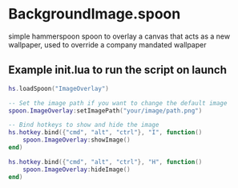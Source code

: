 # BackgroundImage.spoon
simple hammerspoon spoon to overlay a canvas that acts as a new wallpaper, used to override a company mandated wallpaper


## Example init.lua to run the script on launch
```lua
hs.loadSpoon("ImageOverlay")

-- Set the image path if you want to change the default image
spoon.ImageOverlay:setImagePath("your/image/path.png")

-- Bind hotkeys to show and hide the image
hs.hotkey.bind({"cmd", "alt", "ctrl"}, "I", function()
    spoon.ImageOverlay:showImage()
end)

hs.hotkey.bind({"cmd", "alt", "ctrl"}, "H", function()
    spoon.ImageOverlay:hideImage()
end)

```
